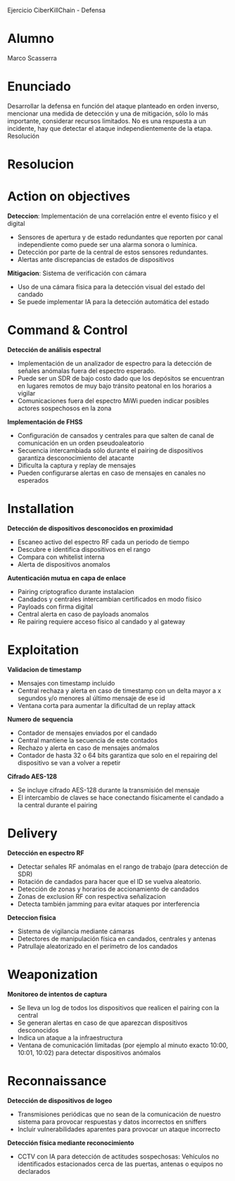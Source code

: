 Ejercicio CiberKillChain - Defensa

# Alumno
Marco Scasserra

# Enunciado

Desarrollar la defensa en función del ataque planteado en orden inverso, mencionar una medida de detección y una de mitigación, sólo lo más importante, considerar recursos limitados. No es una respuesta a un incidente, hay que detectar el ataque independientemente de la etapa.
Resolución

# Resolucion

# Action on objectives
**Deteccion**: Implementación de una correlación entre el evento físico y el digital
- Sensores de apertura y de estado redundantes que reporten por canal independiente como puede ser una alarma sonora o lumínica.
- Detección por parte de la central de estos sensores redundantes.
- Alertas ante discrepancias de estados de dispositivos

**Mitigacion**: Sistema de verificación con cámara
- Uso de una cámara física para la detección visual del estado del candado
- Se puede implementar IA para la detección automática del estado

# Command & Control

**Detección de análisis espectral**
- Implementación de un analizador de espectro para la detección de señales anómalas fuera del espectro esperado.
- Puede ser un SDR de bajo costo dado que los depósitos se encuentran en lugares remotos de muy bajo tránsito peatonal en los horarios a vigilar
- Comunicaciones fuera del espectro MiWi pueden indicar posibles actores sospechosos en la zona

**Implementación de FHSS**
- Configuración de cansados y centrales para que salten de canal de comunicación en un orden pseudoaleatorio
- Secuencia intercambiada sólo durante el pairing de dispositivos garantiza desconocimiento del atacante
- Dificulta la captura y replay de mensajes
- Pueden configurarse alertas en caso de mensajes en canales no esperados

# Installation
**Detección de dispositivos desconocidos en proximidad**
- Escaneo activo del espectro RF cada un periodo de tiempo
- Descubre e identifica dispositivos en el rango
- Compara con whitelist interna
- Alerta de dispositivos anomalos

**Autenticación mutua en capa de enlace**
- Pairing criptografico durante instalacion
- Candados y centrales intercambian certificados en modo físico
- Payloads con firma digital
- Central alerta en caso de payloads anomalos
- Re pairing requiere acceso físico al candado y al gateway

# Exploitation
**Validacion de timestamp**
- Mensajes con timestamp incluido
- Central rechaza y alerta en caso de timestamp con un delta mayor a x segundos y/o menores al último mensaje de ese id
- Ventana corta para aumentar la dificultad de un replay attack

**Numero de sequencia**
- Contador de mensajes enviados por el candado
- Central mantiene la secuencia de este contados
- Rechazo y alerta en caso de mensajes anómalos
- Contador de hasta 32 o 64 bits garantiza que solo en el repairing del dispositivo se van a volver a repetir

**Cifrado AES-128**
- Se incluye cifrado AES-128 durante la transmisión del mensaje
- El intercambio de claves se hace conectando físicamente el candado a la central durante el pairing

# Delivery

**Detección en espectro RF**
- Detectar señales RF anómalas en el rango de trabajo (para detección de SDR)
- Rotación de candados para hacer que el ID se vuelva aleatorio.
- Detección de zonas y horarios de accionamiento de candados
- Zonas de exclusion RF con respectiva señalizacion
- Detecta también jamming para evitar ataques por interferencia

**Deteccion fisica**
- Sistema de vigilancia mediante cámaras
- Detectores de manipulación física en candados, centrales y antenas
- Patrullaje aleatorizado en el perímetro de los candados

# Weaponization
**Monitoreo de intentos de captura**
- Se lleva un log de todos los dispositivos que realicen el pairing con la central
- Se generan alertas en caso de que aparezcan dispositivos desconocidos
- Indica un ataque a la infraestructura
- Ventana de comunicación limitadas (por ejemplo al minuto exacto 10:00, 10:01, 10:02) para detectar dispositivos anómalos

# Reconnaissance

**Detección de dispositivos de logeo**
- Transmisiones periódicas que no sean de la comunicación de nuestro sistema para provocar respuestas y datos incorrectos en sniffers
- Incluir vulnerabilidades aparentes para provocar un ataque incorrecto

**Detección física mediante reconocimiento**
- CCTV con IA para detección de actitudes sospechosas: Vehículos no identificados estacionados cerca de las puertas, antenas o equipos no declarados
